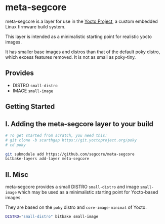 # meta-segcore

meta-segcore is a layer for use in the [Yocto Project](https://www.yoctoproject.org),
a custom embedded Linux firmware build system.

This layer is intended as a minimalistic starting point for realistic yocto
images.

It has smaller base images and distros than that of the default poky distro,
which excess features removed. It is not as small as poky-tiny.

## Provides

- DISTRO `small-distro`
- IMAGE `small-image`

## Getting Started

## I. Adding the meta-segcore layer to your build

```sh
# To get started from scratch, you need this:
# git clone -b scarthgap https://git.yoctoproject.org/poky
# cd poky

git submodule add https://github.com/segcore/meta-segcore
bitbake-layers add-layer meta-segcore
```

## II. Misc

meta-segcore provides a small DISTRO `small-distro` and image `small-image`
which may be used as a minimalistic starting point for Yocto-based images.

They are based on the `poky` distro and `core-image-minimal` of Yocto.

```sh
DISTRO="small-distro" bitbake small-image
```
